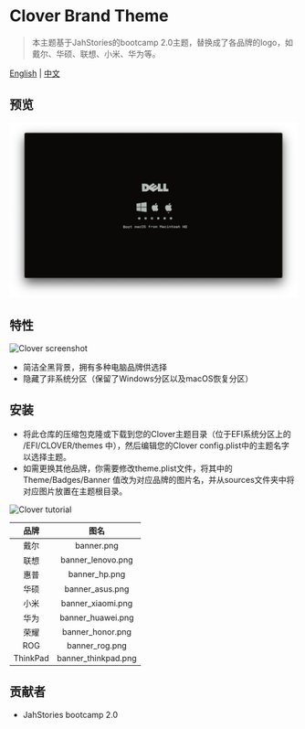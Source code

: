 # Clover Brand Theme
> 本主题基于JahStories的bootcamp 2.0主题，替换成了各品牌的logo，如戴尔、华硕、联想、小米、华为等。

[English](README_EN.md) | [中文](README.md)

## 预览
![Clover screenshot](/source/screenshot.png)

## 特性
![Clover screenshot](https://cdn1.imggmi.com/uploads/2019/10/20/bc82c535e2f1380265cfc1a6bae583de-full.png)
- 简洁全黑背景，拥有多种电脑品牌供选择
- 隐藏了非系统分区（保留了Windows分区以及macOS恢复分区）

## 安装
- 将此仓库的压缩包克隆或下载到您的Clover主题目录（位于EFI系统分区上的 /EFI/CLOVER/themes 中），然后编辑您的Clover config.plist中的主题名字以选择主题。
- 如需更换其他品牌，你需要修改theme.plist文件，将其中的 Theme/Badges/Banner 值改为对应品牌的图片名，并从sources文件夹中将对应图片放置在主题根目录。

![Clover tutorial](https://cdn1.imggmi.com/uploads/2019/10/20/6f73a4f95cab9d60fa927c15ea56bfa0-full.png)

 品牌 | 图名 
 :-: | :-:
 戴尔 | banner.png 
 联想 | banner_lenovo.png
 惠普 | banner_hp.png
 华硕 | banner_asus.png
 小米 | banner_xiaomi.png
 华为 | banner_huawei.png
 荣耀 | banner_honor.png
 ROG | banner_rog.png
 ThinkPad | banner_thinkpad.png

## 贡献者
- JahStories bootcamp 2.0
